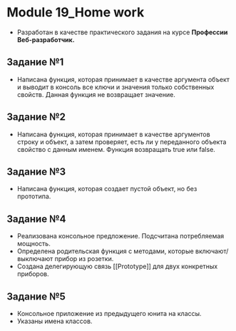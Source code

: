 # Module 19_Home work 
* Разработан в качестве практического задания на курсе **Профессии Веб-разработчик.** 
## Задание №1
* Написана функция, которая принимает в качестве аргумента объект и выводит в консоль все ключи и значения только собственных свойств. Данная функция не возвращает значение.

## Задание №2
* Написана функция, которая принимает в качестве аргументов строку и объект, а затем проверяет, есть ли у переданного объекта свойство с данным именем. Функция возвращать true или false.

## Задание №3
* Написана функция, которая создает пустой объект, но без прототипа.

## Задание №4
* Реализована консольное предложение. Подсчитана потребляемая мощность.
* Определена родительская функция с методами, которые включают/выключают прибор из розетки. 
* Создана делегирующую связь [[Prototype]] для двух конкретных приборов. 

## Задание №5
* Консольное приложение из предыдущего юнита на классы.
* Указаны имена классов.

